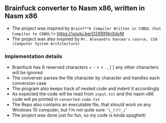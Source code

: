 ## Brainfuck converter to Nasm x86, written in Nasm x86
* The project was inspired by `Brainf**k Compiler Written in COBOL that Compiles to COBOL?`> https://youtu.be/O299XNnXdxM
* The project was also inspired by `Mr. Alexandru Vancea's course, CSA (Computer System Architecture)`

### Implementation details
* Brainfuck has 8 reserved characters + - > < . , [ ]  any other characters will be ignored 
* The converser parses the file character by character and handles each conversion case
* The program also keeps track of nested code and indent it accordingly
* As expected the code will be read from `input.txt` and the nasm x86 code will pe printed in `converted-code.txt`
* The Repo also contains an executable file, that should work on any Windows 10 computer, but I'm not quite sure `¯\_(ツ)_/¯`
* The project was done just for fun, so my code is kinda spaghetti 
